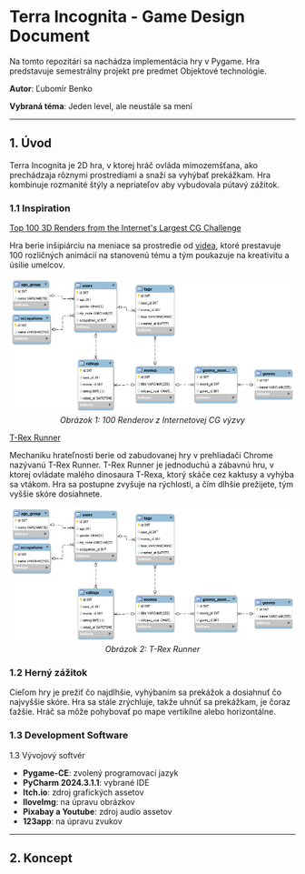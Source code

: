 # Terra Incognita - Game Design Document

Na tomto repozitári sa nachádza implementácia hry v Pygame. Hra predstavuje semestrálny projekt pre predmet Objektové technológie.

__Autor__: Ľubomír Benko

__Vybraná téma__: Jeden level, ale neustále sa mení
___

## 1. Úvod
Terra Incognita je 2D hra, v ktorej hráč ovláda mimozemšťana, ako prechádzaja rôznymi prostrediami a snaží sa vyhýbať prekážkam. Hra kombinuje rozmanité štýly a nepriateľov aby vybudovala pútavý zážitok.

### 1.1 Inspiration
<ins>Top 100 3D Renders from the Internet's Largest CG Challenge</ins>

Hra berie inšipiárciu na meniace sa prostredie od [videa](https://www.youtube.com/watch?v=iKBs9l8jS6Q), ktoré prestavuje 100 rozličných animácií na stanovenú tému a tým poukazuje na kreativitu a úsilie umelcov.
<p align="center">
  <img src="https://github.com/SomeUsername456/MovieLens-ETL/blob/main/MovieLens_ERD.png" alt=100 Renderov z Internetovej CG výzvy">
  <br />
  <i>Obrázok 1: 100 Renderov z Internetovej CG výzvy</i>
</p>

<ins>T-Rex Runner</ins>

Mechaniku hrateľnosti berie od zabudovanej hry v prehliadači Chrome nazývanú T-Rex Runner. T-Rex Runner je jednoduchú a zábavnú hru, v ktorej ovládate malého dinosaura T-Rexa, ktorý skáče cez kaktusy a vyhýba sa vtákom. Hra sa postupne zvyšuje na rýchlosti, a čím dlhšie prežijete, tým vyššie skóre dosiahnete.
<p align="center">
  <img src="https://github.com/SomeUsername456/MovieLens-ETL/blob/main/MovieLens_ERD.png" alt=T-Rex Runner">
  <br />
  <i>Obrázok 2: T-Rex Runner</i>
</p>

### 1.2 Herný zážitok
Cieľom hry je prežiť čo najdlhšie, vyhýbaním sa prekážok a dosiahnuť čo najvyššie skóre. Hra sa stále zrýchluje, takže uhnúť sa prekážkam, je čoraz ťažšie. Hráč sa môže pohybovať po mape vertikílne alebo horizontálne.

### 1.3 Development Software

1.3 Vývojový softvér
- __Pygame-CE__: zvolený programovací jazyk
- __PyCharm 2024.3.1.1__: vybrané IDE
- __Itch.io__: zdroj grafických assetov
- __IloveImg__: na úpravu obrázkov
- __Pixabay a Youtube__: zdroj audio assetov
- __123app__: na úpravu zvukov
___
## 2. Koncept

